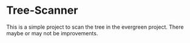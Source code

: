 # Tree-Scanner

This is a simple project to scan the tree in the evergreen project. There maybe or may not be improvements.

